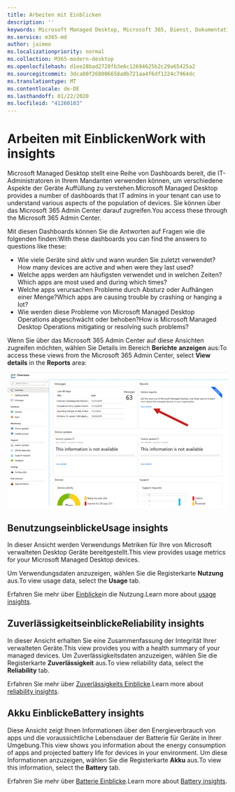 ```yaml
---
title: Arbeiten mit Einblicken
description: ''
keywords: Microsoft Managed Desktop, Microsoft 365, Dienst, Dokumentation
ms.service: m365-md
author: jaimeo
ms.localizationpriority: normal
ms.collection: M365-modern-desktop
ms.openlocfilehash: d1ee28bad2728fb3e6c12694625b2c29a65425a2
ms.sourcegitcommit: 3dca80f268006658a0b721aa4f6df1224c7964dc
ms.translationtype: MT
ms.contentlocale: de-DE
ms.lasthandoff: 01/22/2020
ms.locfileid: "41260103"
---
```

# <a name="work-with-insights"></a><span data-ttu-id="658e8-103">Arbeiten mit Einblicken</span><span class="sxs-lookup"><span data-stu-id="658e8-103">Work with insights</span></span>

<span data-ttu-id="658e8-104">Microsoft Managed Desktop stellt eine Reihe von Dashboards bereit, die IT-Administratoren in Ihrem Mandanten verwenden können, um verschiedene Aspekte der Geräte Auffüllung zu verstehen.</span><span class="sxs-lookup"><span data-stu-id="658e8-104">Microsoft Managed Desktop provides a number of dashboards that IT admins in your tenant can use to understand various aspects of the population of devices.</span></span> <span data-ttu-id="658e8-105">Sie können über das Microsoft 365 Admin Center darauf zugreifen.</span><span class="sxs-lookup"><span data-stu-id="658e8-105">You access these through the Microsoft 365 Admin Center.</span></span>

<span data-ttu-id="658e8-106">Mit diesen Dashboards können Sie die Antworten auf Fragen wie die folgenden finden:</span><span class="sxs-lookup"><span data-stu-id="658e8-106">With these dashboards you can find the answers to questions like these:</span></span>

- <span data-ttu-id="658e8-107">Wie viele Geräte sind aktiv und wann wurden Sie zuletzt verwendet?</span><span class="sxs-lookup"><span data-stu-id="658e8-107">How many devices are active and when were they last used?</span></span>
- <span data-ttu-id="658e8-108">Welche apps werden am häufigsten verwendet und in welchen Zeiten?</span><span class="sxs-lookup"><span data-stu-id="658e8-108">Which apps are most used and during which times?</span></span>
- <span data-ttu-id="658e8-109">Welche apps verursachen Probleme durch Absturz oder Aufhängen einer Menge?</span><span class="sxs-lookup"><span data-stu-id="658e8-109">Which apps are causing trouble by crashing or hanging a lot?</span></span>
- <span data-ttu-id="658e8-110">Wie werden diese Probleme von Microsoft Managed Desktop Operations abgeschwächt oder behoben?</span><span class="sxs-lookup"><span data-stu-id="658e8-110">How is Microsoft Managed Desktop Operations mitigating or resolving such problems?</span></span>

<span data-ttu-id="658e8-111">Wenn Sie über das Microsoft 365 Admin Center auf diese Ansichten zugreifen möchten, wählen Sie Details im Bereich **Berichte** **anzeigen** aus:</span><span class="sxs-lookup"><span data-stu-id="658e8-111">To access these views from the Microsoft 365 Admin Center, select **View details** in the **Reports** area:</span></span>

![Admin Center mit Berichtsbereich in der oberen rechten Ecke, einschließlich der Geräte Berichts Karte und des Links "Details anzeigen".](images/insights_overview.png)



## <a name="usage-insights"></a><span data-ttu-id="658e8-113">Benutzungseinblicke</span><span class="sxs-lookup"><span data-stu-id="658e8-113">Usage insights</span></span>
<span data-ttu-id="658e8-114">In dieser Ansicht werden Verwendungs Metriken für Ihre von Microsoft verwalteten Desktop Geräte bereitgestellt.</span><span class="sxs-lookup"><span data-stu-id="658e8-114">This view provides usage metrics for your Microsoft Managed Desktop devices.</span></span> 

<span data-ttu-id="658e8-115">Um Verwendungsdaten anzuzeigen, wählen Sie die Registerkarte **Nutzung** aus.</span><span class="sxs-lookup"><span data-stu-id="658e8-115">To view usage data, select the **Usage** tab.</span></span>

<span data-ttu-id="658e8-116">Erfahren Sie mehr über [Einblicke](usage-insights.md)in die Nutzung.</span><span class="sxs-lookup"><span data-stu-id="658e8-116">Learn more about [usage insights](usage-insights.md).</span></span>

## <a name="reliability-insights"></a><span data-ttu-id="658e8-117">Zuverlässigkeitseinblicke</span><span class="sxs-lookup"><span data-stu-id="658e8-117">Reliability insights</span></span>
<span data-ttu-id="658e8-118">In dieser Ansicht erhalten Sie eine Zusammenfassung der Integrität Ihrer verwalteten Geräte.</span><span class="sxs-lookup"><span data-stu-id="658e8-118">This view provides you with a health summary of your managed devices.</span></span> <span data-ttu-id="658e8-119">Um Zuverlässigkeitsdaten anzuzeigen, wählen Sie die Registerkarte **Zuverlässigkeit** aus.</span><span class="sxs-lookup"><span data-stu-id="658e8-119">To view reliability data, select the **Reliability** tab.</span></span>

<span data-ttu-id="658e8-120">Erfahren Sie mehr über [Zuverlässigkeits Einblicke](reliability-insights.md).</span><span class="sxs-lookup"><span data-stu-id="658e8-120">Learn more about [reliability insights](reliability-insights.md).</span></span>

## <a name="battery-insights"></a><span data-ttu-id="658e8-121">Akku Einblicke</span><span class="sxs-lookup"><span data-stu-id="658e8-121">Battery insights</span></span>
<span data-ttu-id="658e8-122">Diese Ansicht zeigt Ihnen Informationen über den Energieverbrauch von apps und die voraussichtliche Lebensdauer der Batterie für Geräte in Ihrer Umgebung.</span><span class="sxs-lookup"><span data-stu-id="658e8-122">This view shows you information about the energy consumption of apps and projected battery life for devices in your environment.</span></span> <span data-ttu-id="658e8-123">Um diese Informationen anzuzeigen, wählen Sie die Registerkarte **Akku** aus.</span><span class="sxs-lookup"><span data-stu-id="658e8-123">To view this information, select the **Battery** tab.</span></span>

<span data-ttu-id="658e8-124">Erfahren Sie mehr über [Batterie Einblicke](battery-insights.md).</span><span class="sxs-lookup"><span data-stu-id="658e8-124">Learn more about [Battery insights](battery-insights.md).</span></span>